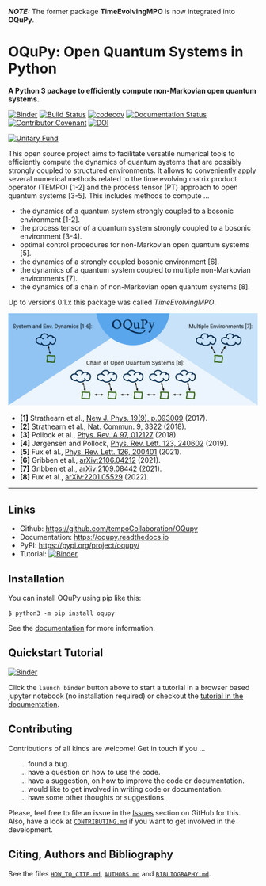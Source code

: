 **_NOTE:_**  The former package **TimeEvolvingMPO** is now integrated into **OQuPy**.

# OQuPy: Open Quantum Systems in Python

**A Python 3 package to efficiently compute non-Markovian open quantum systems.**

[![Binder](https://mybinder.org/badge_logo.svg)](https://mybinder.org/v2/gh/tempoCollaboration/OQuPy/main?filepath=tutorials%2Fquickstart.ipynb)
[![Build Status](https://app.travis-ci.com/tempoCollaboration/OQuPy.svg?branch=main)](https://app.travis-ci.com/tempoCollaboration/OQuPy)
[![codecov](https://codecov.io/gh/tempoCollaboration/OQuPy/branch/main/graph/badge.svg)](https://codecov.io/gh/tempoCollaboration/OQuPy)
[![Documentation Status](https://readthedocs.org/projects/oqupy/badge/?version=latest)](https://oqupy.readthedocs.io/en/latest/?badge=latest)
[![Contributor Covenant](https://img.shields.io/badge/Contributor%20Covenant-v2.0%20adopted-ff69b4.svg)](https://github.com/tempoCollaboration/OQuPy/blob/main/CODE_OF_CONDUCT.md)
[![DOI](https://www.zenodo.org/badge/244404030.svg)](https://www.zenodo.org/badge/latestdoi/244404030)

[![Unitary Fund](https://img.shields.io/badge/Supported%20By-UNITARY%20FUND-brightgreen.svg?style=for-the-badge)](http://unitary.fund)

This open source project aims to facilitate versatile numerical tools to efficiently compute the dynamics of quantum systems that are possibly strongly coupled to structured environments. It allows to conveniently apply several numerical methods related to the time evolving matrix product operator (TEMPO) [1-2] and the process tensor (PT) approach to open quantum
systems [3-5]. This includes methods to compute ...

- the dynamics of a quantum system strongly coupled to a bosonic environment [1-2].
- the process tensor of a quantum system strongly coupled to a bosonic environment [3-4].
- optimal control procedures for non-Markovian open quantum systems [5].
- the dynamics of a strongly coupled bosonic environment [6].
- the dynamics of a quantum system coupled to multiple non-Markovian environments [7].
- the dynamics of a chain of non-Markovian open quantum systems [8].


Up to versions 0.1.x this package was called *TimeEvolvingMPO*.

![OQuPy - overview](docs/graphics/overview.png)

- **[1]** Strathearn et al., [New J. Phys. 19(9), p.093009](http://dx.doi.org/10.1088/1367-2630/aa8744) (2017).
- **[2]** Strathearn et al., [Nat. Commun. 9, 3322](https://doi.org/10.1038/s41467-018-05617-3)
  (2018).
- **[3]** Pollock et al., [Phys. Rev. A 97, 012127](http://dx.doi.org/10.1103/PhysRevA.97.012127) (2018).
- **[4]** Jørgensen and Pollock, [Phys. Rev. Lett. 123, 240602](http://dx.doi.org/10.1103/PhysRevLett.123.240602) (2019).
- **[5]** Fux et al., [Phys. Rev. Lett. 126, 200401](https://link.aps.org/doi/10.1103/PhysRevLett.126.200401) (2021).
- **[6]** Gribben et al., [arXiv:2106.04212](http://arxiv.org/abs/2106.04212) (2021).
- **[7]** Gribben et al., [arXiv:2109.08442](http://arxiv.org/abs/2109.08442) (2021).
- **[8]** Fux et al., [arXiv:2201.05529](http://arxiv.org/abs/2201.05529) (2022).

-------------------------------------------------------------------------------

## Links

* Github:         <https://github.com/tempoCollaboration/OQupy>
* Documentation:  <https://oqupy.readthedocs.io>
* PyPI:           <https://pypi.org/project/oqupy/>
* Tutorial:       [![Binder](https://mybinder.org/badge_logo.svg)](https://mybinder.org/v2/gh/tempoCollaboration/OQuPy/main?filepath=tutorials%2Fquickstart.ipynb)

## Installation
You can install OQuPy using pip like this:
```
$ python3 -m pip install oqupy
```

See the
[documentation](https://oqupy.readthedocs.io/en/latest/pages/install.html)
for more information.


## Quickstart Tutorial
[![Binder](https://mybinder.org/badge_logo.svg)](https://mybinder.org/v2/gh/tempoCollaboration/OQuPy/main?filepath=tutorials%2Fquickstart.ipynb)

Click the `launch binder` button above to start a tutorial in a browser based jupyter notebook (no installation required) or checkout the [tutorial in the documentation](https://oqupy.readthedocs.io/en/latest/pages/tutorials/quickstart/quickstart.html).


## Contributing
Contributions of all kinds are welcome! Get in touch if you ...
<ul style="list-style: none;">
 <li>... found a bug.</li>
 <li> ... have a question on how to use the code.</li>
 <li> ... have a suggestion, on how to improve the code or documentation.</li>
 <li> ... would like to get involved in writing code or documentation.</li>
 <li> ... have some other thoughts or suggestions.</li>
</ul>

Please, feel free to file an issue in the [Issues](https://github.com/tempoCollaboration/OQuPy/issues) section on GitHub for this. Also, have a look at [`CONTRIBUTING.md`](https://github.com/tempoCollaboration/OQuPy/blob/main/CONTRIBUTING.md) if you want to get involved in the development.

## Citing, Authors and Bibliography
See the files [`HOW_TO_CITE.md`](https://github.com/tempoCollaboration/OQuPy/blob/main/HOW_TO_CITE.md), [`AUTHORS.md`](https://github.com/tempoCollaboration/OQuPy/blob/main/AUTHORS.md) and [`BIBLIOGRAPHY.md`](https://github.com/tempoCollaboration/OQuPy/blob/main/BIBLIOGRAPHY.md).


